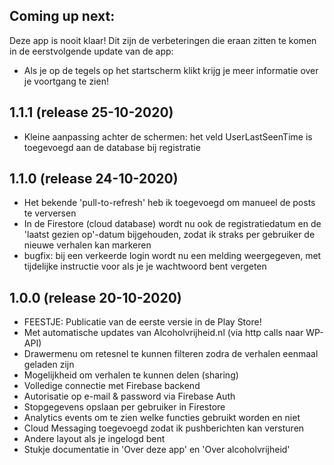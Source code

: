 ## **Coming up next:**
Deze app is nooit klaar! Dit zijn de verbeteringen die eraan zitten te komen in de eerstvolgende update van de app:
- Als je op de tegels op het startscherm klikt krijg je meer informatie over je voortgang te zien!

## **1.1.1** (release 25-10-2020)
- Kleine aanpassing achter de schermen: het veld UserLastSeenTime is toegevoegd aan de database bij registratie

## **1.1.0** (release 24-10-2020)
- Het bekende 'pull-to-refresh' heb ik toegevoegd om manueel de posts te verversen
- In de Firestore (cloud database) wordt nu ook de registratiedatum en de 'laatst gezien op'-datum bijgehouden, zodat ik straks per gebruiker de nieuwe verhalen kan markeren
- bugfix: bij een verkeerde login wordt nu een melding weergegeven, met tijdelijke instructie voor als je je wachtwoord bent vergeten

## **1.0.0** (release 20-10-2020)

- FEESTJE: Publicatie van de eerste versie in de Play Store!
- Met automatische updates van Alcoholvrijheid.nl (via http calls naar WP-API)
- Drawermenu om retesnel te kunnen filteren zodra de verhalen eenmaal geladen zijn
- Mogelijkheid om verhalen te kunnen delen (sharing)
- Volledige connectie met Firebase backend
- Autorisatie op e-mail & password via Firebase Auth
- Stopgegevens opslaan per gebruiker in Firestore
- Analytics events om te zien welke functies gebruikt worden en niet
- Cloud Messaging toegevoegd zodat ik pushberichten kan versturen
- Andere layout als je ingelogd bent
- Stukje documentatie in 'Over deze app' en 'Over alcoholvrijheid'
